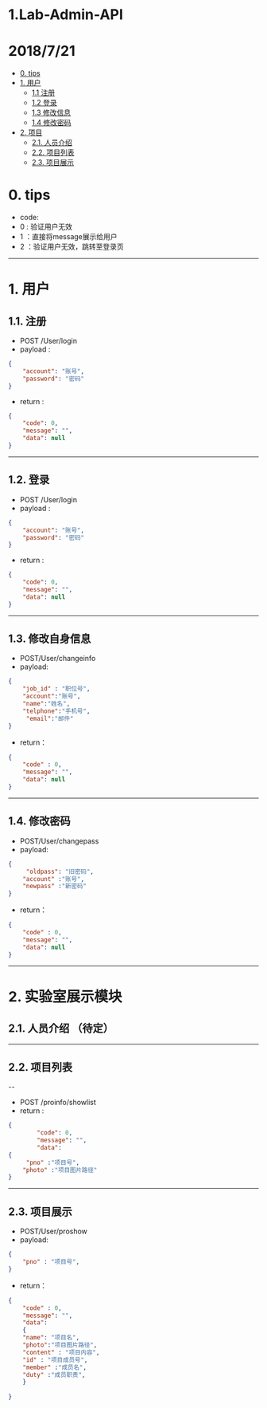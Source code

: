 # 1.Lab-Admin-API
# 2018/7/21
<!-- TOC -->

- [0. tips](#0-tips)
- [1. 用户](#1-用户)
  - [1.1 注册](#11-注册)
  - [1.2 登录](#12-登录)
  - [1.3 修改信息](#13-修改信息)
  - [1.4 修改密码](#14-修改密码)
- [2. 项目](#2-项目)
  - [2.1. 人员介绍](#21-人员介绍)
  - [2.2. 项目列表](#22-项目列表）)
  - [2.3. 项目展示](#23-项目展示)

<!-- /TOC -->

# 0. tips

- code: 
 - 0 : 验证用户无效  
 - 1 ：直接将message展示给用户  
 - 2 ：验证用户无效，跳转至登录页  
---
# 1. 用户  

## 1.1. 注册

- POST /User/login  
- payload :  
```json
{  
    "account": "账号",
    "password": "密码"  
}
```
- return :  

```json
{  
    "code": 0,  
    "message": "",  
    "data": null  
}
```

---
## 1.2. 登录
- POST /User/login  
- payload :  
```json
{  
    "account": "账号",
    "password": "密码"  
}
```
- return :  

```json
{  
    "code": 0,  
    "message": "",  
    "data": null  
}
```

---

## 1.3. 修改自身信息 
- POST/User/changeinfo  
- payload:  
```json
{	  
	"job_id" : "职位号",
	"account":"账号",
	"name":"姓名",
	"telphone":"手机号", 
	 "email":"邮件"  
}
```

- return： 
```json
{  
	"code" : 0,  
	"message": "",  
	"data": null  
}
```

---

## 1.4. 修改密码
- POST/User/changepass 
- payload:  
```json
{	  
	 "oldpass": "旧密码",
	"account" :"账号",
	"newpass" :"新密码"
} 
```
- return：  
```json
{  
	"code" : 0,  
	"message": "",  
	"data": null  
}
```

---

# 2. 实验室展示模块  

## 2.1. 人员介绍 （待定）  

---

## 2.2. 项目列表   
--
- POST /proinfo/showlist
- return :  
```json
{  
    	"code": 0,  
    	"message": "",  
    	"data":  
{  
	 "pno" :"项目号",
	"photo" :"项目图片路径"
}
```

---

## 2.3. 项目展示
- POST/User/proshow
- payload:  
```json
{	  
	"pno" : "项目号",
} 
```
- return：  
```json
{  
	"code" : 0,  
	"message": "",  
	"data":
	{
	"name": "项目名",
	"photo":"项目图片路径",
	"content" : "项目内容",
	"id" : "项目成员号",
	"member" :"成员名",
	"duty" :"成员职责",
	}
	
}
```

